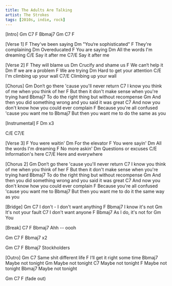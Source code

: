 ```yaml
---
title: The Adults Are Talking
artist: The Strokes
tags: [2010s, indie, rock]
---
```


[Intro]
Gm  C7  F  Bbmaj7
Gm  C7  F


[Verse 1]
             F
They've been saying
                Dm
"You‘re sophisticated"
           F
They're complaining
       Dm
Overeducated
        F
You are saying
                   Dm
All the words I'm dreaming
             C/E
Say it after me
             C7/E
Say it after me


[Verse 2]
          F
They will blame us
            Dm
Crucify and shame us
         F
We can‘t help it
            Dm
If we are a problem
       F
We are trying
                 Dm
Hard to get your attention
                     C/E
I'm climbing up your wall
                     C7/E
Climbing up your wall


[Chorus]
Gm
Don‘t go there 'cause you'll never return
           C7
I know you think of me when you think of her
             F
But then it don't make sense when you're trying hard
          Bbmaj7
To do the right thing but without recompense
             Gm
And then you did something wrong and you said it was great
            C7
And now you don't know how you could ever complain
               F
Because you're all confused 'cause you want me to
             Bbmaj7
But then you want me to do the same as you


[Instrumental]
F  Dm  x3

C/E C7/E


[Verse 3]
          F
You were waitin'
          Dm
For the elevator
         F
You were sayin'
                  Dm
All the words I'm dreaming
        F
No more askin'
             Dm
Questions or excuses
              C/E
Information's here
              C7/E
Here and everywhere


[Chorus 2]
Gm
Don‘t go there 'cause you'll never return
           C7
I know you think of me when you think of her
             F
But then it don't make sense when you're trying hard
          Bbmaj7
To do the right thing but without recompense
             Gm
And then you did something wrong and you said it was great
            C7
And now you don't know how you could ever complain
               F
Because you're all confused 'cause you want me to
             Bbmaj7
But then you want me to do it the same way as you


[Bridge]
Gm                     C7
I don't - I don't want anything
F               Bbmaj7
  I know it's not
              Gm
It's not your fault
             C7
I don't want anyone
F       Bbmaj7
  As I do, it's not for
Gm
You


[Break]
    C7   F  Bbmaj7
Ahh --      oooh

Gm  C7  F  Bbmaj7  x2

Gm  C7  F             Bbmaj7
         Stockholders


[Outro]
Gm                      C7
Same shit different life
                       F
I‘ll get it right some time
            Bbmaj7
Maybe not tonight
            Gm
Maybe not tonight
            C7
Maybe not tonight
            F
Maybe not tonight
            Bbmaj7
Maybe not tonight

Gm  C7  F
(fade out)